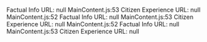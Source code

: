 Factual Info URL: null
MainContent.js:53 Citizen Experience URL: null
MainContent.js:52 Factual Info URL: null
MainContent.js:53 Citizen Experience URL: null
MainContent.js:52 Factual Info URL: null
MainContent.js:53 Citizen Experience URL: null
